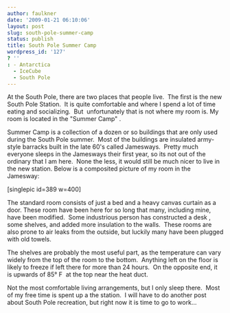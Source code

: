 ```yaml
---
author: faulkner
date: '2009-01-21 06:10:06'
layout: post
slug: south-pole-summer-camp
status: publish
title: South Pole Summer Camp
wordpress_id: '127'
? ''
: - Antarctica
  - IceCube
  - South Pole
---
```


At the South Pole, there are two places that people live.  The first is the
new South Pole Station.  It is quite comfortable and where I spend a lot of
time eating and socializing.  But  unfortunately that is not where my room is.
My room is located in the "Summer Camp" .

Summer Camp is a collection of a dozen or so buildings that are only used
during the South Pole summer.  Most of the buildings are insulated army-style
barracks built in the late 60's called Jamesways.  Pretty much everyone sleeps
in the Jamesways their first year, so its not out of the ordinary that I am
here.  None the less, it would still be much nicer to live in the new station.
Below is a composited picture of my room in the Jamesway:

[singlepic id=389 w=400]

The standard room consists of just a bed and a heavy canvas curtain as a door.
These room have been here for so long that many, including mine, have been
modified.  Some industrious person has constructed a desk , some shelves, and
added more insulation to the walls.  These rooms are also prone to air leaks
from the outside, but luckily many have been plugged with old towels.

The shelves are probably the most useful part, as the temperature can vary
widely from the top of the room to the bottom.  Anything left on the floor is
likely to freeze if left there for more than 24 hours.  On the opposite end,
it is upwards of 85° F  at the top near the heat duct.

Not the most comfortable living arrangements, but I only sleep there.  Most of
my free time is spent up a the station.  I will have to do another post about
South Pole recreation, but right now it is time to go to work...


